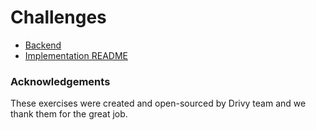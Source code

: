 # Challenges

- [Backend](https://github.com/edikgat/car-rent-api/tree/master/backend)
- [Implementation README](https://github.com/edikgat/car-rent-api/blob/master/backend/IMPLEMENTATION_README.md)

### Acknowledgements

These exercises were created and open-sourced by Drivy team and we thank them for the great job.
